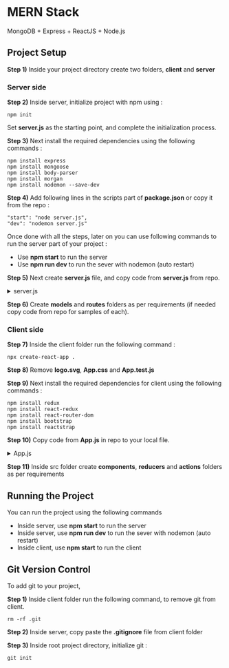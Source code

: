 # MERN Stack

MongoDB + Express + ReactJS + Node.js

## Project Setup

**Step 1)** Inside your project directory create two folders, **client** and **server**

### Server side

**Step 2)** Inside server, initialize project with npm using : 
```
npm init
```
Set **server.js** as the starting point, and complete the initialization process.


**Step 3)** Next install the required dependencies using the following commands : 
```
npm install express
npm install mongoose
npm install body-parser
npm install morgan
npm install nodemon --save-dev
```

**Step 4)** Add following lines in the scripts part of **package.json** or copy it from the repo : 
```
"start": "node server.js",
"dev": "nodemon server.js"
```
Once done with all the steps, later on you can use following commands to run the server part of your project : 
* Use **npm start** to run the server
* Use **npm run dev** to run the sever with nodemon (auto restart)


**Step 5)** Next create **server.js** file, and copy code from **server.js** from repo.

<details>
  <summary>server.js</summary>
  
  ```javascript
const express = require('express');
const mongoose = require('mongoose');
const bodyparser = require('body-parser');
const morgan = require('morgan');

const app = express();

const IP = require('os').networkInterfaces( )['wlp3s0'][0]['address'];
const port = 4000;
const dbName = 'dbname'


// MODELS
// let SampleModel = require('./models/SampleModel');


// MONGOOSE
mongoose.connect(`mongodb://localhost/${dbName}`, {useNewUrlParser: true});
let db = mongoose.connection;
db.on('error',console.error.bind(console,'connection error:'));
db.once('open',function(){
    // Connected
    console.log("Connected to MongoDB !");
});


// MORGAN
app.use(morgan('dev'));


// BODY-PARSER
app.use(bodyparser.urlencoded({extended: false}));
app.use(bodyparser.json());


// STATIC FILES
// app.use('/static',express.static('static'));
// app.use(express.urlencoded())


// ROUTES
// let sampleRoute = require('./routes/sampleRoute.js');
// app.use('/route',sampleRoute);


// END POINTS
app.get('/',(req,res)=>{
    res.send('Server is running . . . ');
    // res.status(200).json({message:'Hello World'});
});


// START THE SERVER
app.listen(port,()=>{
    console.log(`Server started successfully`);
    console.log(`http://${IP}:${port}`);
});
  ```
</details>


**Step 6)** Create **models** and **routes** folders as per requirements (if needed copy code from repo for samples of each).

### Client side

**Step 7)** Inside the client folder run the following command : 
```
npx create-react-app .
```


**Step 8)** Remove **logo.svg**, **App.css** and **App.test.js**


**Step 9)** Next install the required dependencies for client using the following commands : 
```
npm install redux
npm install react-redux
npm install react-router-dom
npm install bootstrap
npm install reactstrap
```

**Step 10)** Copy code from **App.js** in repo to your local file.
<details>
  <summary>App.js</summary>
  
  ```javascript
import React from 'react';
import {BrowserRouter, Route, Switch} from 'react-router-dom';
// import 'bootstrap/dist/css/bootstrap.min.css';


function App() {
  return (
    <BrowserRouter>
      <div className="App">
        <Switch>
          <Route exact path='/' component={()=>{return (<h1>Client running . . .</h1>)}} />
        </Switch>
      </div>
    </BrowserRouter>
  );
}

export default App;
  ```
</details>


**Step 11)** Inside src folder create **components**, **reducers** and **actions** folders as per requirements


## Running the Project

You can run the project using the following commands
* Inside server, use **npm start** to run the server
* Inside server, use **npm run dev** to run the sever with nodemon (auto restart)
* Inside client, use **npm start** to run the client


## Git Version Control

To add git to your project, 

**Step 1)** Inside client folder run the following command, to remove git from client.
```
rm -rf .git
```

**Step 2)** Inside server, copy paste the **.gitignore** file from client folder

**Step 3)** Inside root project directory, initialize git :
```
git init
```
